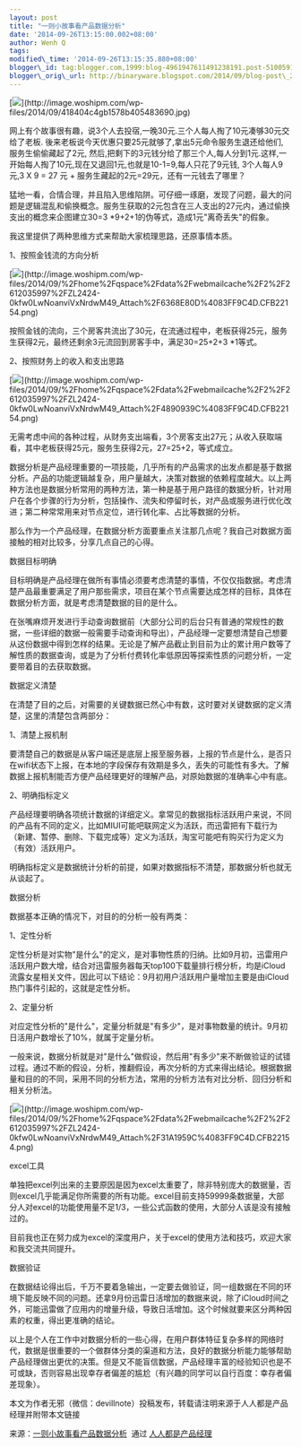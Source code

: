 ```yaml
--- 
layout: post 
title: "一则小故事看产品数据分析" 
date: '2014-09-26T13:15:00.002+08:00' 
author: Wenh Q
tags:
modified\_time: '2014-09-26T13:15:35.880+08:00' 
blogger\_id: tag:blogger.com,1999:blog-4961947611491238191.post-5100591550174769755
blogger\_orig\_url: http://binaryware.blogspot.com/2014/09/blog-post\_28.html
---
```

[![](https://images-blogger-opensocial.googleusercontent.com/gadgets/proxy?url=http%3A%2F%2Fimage.woshipm.com%2Fwp-files%2F2014%2F09%2F418404c4gb1578b405483690.jpg&container=blogger&gadget=a&rewriteMime=image%2F*)](http://image.woshipm.com/wp-files/2014/09/418404c4gb1578b405483690.jpg)





网上有个故事很有趣，说3个人去投宿,一晚30元.三个人每人掏了10元凑够30元交给了老板.
後来老板说今天优惠只要25元就够了,拿出5元命令服务生退还给他们,
服务生偷偷藏起了2元,
然后,把剩下的3元钱分给了那三个人,每人分到1元.这样,一开始每人掏了10元,现在又退回1元,也就是10-1=9,每人只花了9元钱,
3个人每人9元,3 X 9 = 27 元 + 服务生藏起的2元=29元，还有一元钱去了哪里？



猛地一看，合情合理，并且陷入思维陷阱。可仔细一琢磨，发现了问题，最大的问题是逻辑混乱和偷换概念。服务生获取的2元包含在三人支出的27元内，通过偷换支出的概念来企图建立30=3
*9+2+1的伪等式，造成1元"离奇丢失"的假象。



我这里提供了两种思维方式来帮助大家梳理思路，还原事情本质。



1、按照金钱流的方向分析



[![](https://images-blogger-opensocial.googleusercontent.com/gadgets/proxy?url=http%3A%2F%2Fimage.woshipm.com%2Fwp-files%2F2014%2F09%2F%252Fhome%252Fqspace%252Fdata%252Fwebmailcache%252F2%252F2612035997%252FZL2424-0kfw0LwNoanviVxNrdwM49_Attach%252F6368E80D%254083FF9C4D.CFB22154.png&container=blogger&gadget=a&rewriteMime=image%2F*)](http://image.woshipm.com/wp-files/2014/09/%2Fhome%2Fqspace%2Fdata%2Fwebmailcache%2F2%2F2612035997%2FZL2424-0kfw0LwNoanviVxNrdwM49_Attach%2F6368E80D%4083FF9C4D.CFB22154.png)



按照金钱的流向，三个房客共流出了30元，在流通过程中，老板获得25元，服务生获得2元，最终还剩余3元流回到房客手中，满足30=25+2+3
*1等式。



2、按照财务上的收入和支出思路



[![](https://images-blogger-opensocial.googleusercontent.com/gadgets/proxy?url=http%3A%2F%2Fimage.woshipm.com%2Fwp-files%2F2014%2F09%2F%252Fhome%252Fqspace%252Fdata%252Fwebmailcache%252F2%252F2612035997%252FZL2424-0kfw0LwNoanviVxNrdwM49_Attach%252F4890939C%254083FF9C4D.CFB22154.png&container=blogger&gadget=a&rewriteMime=image%2F*)](http://image.woshipm.com/wp-files/2014/09/%2Fhome%2Fqspace%2Fdata%2Fwebmailcache%2F2%2F2612035997%2FZL2424-0kfw0LwNoanviVxNrdwM49_Attach%2F4890939C%4083FF9C4D.CFB22154.png)



无需考虑中间的各种过程，从财务支出端看，3个房客支出27元；从收入获取端看，其中老板获得25元，服务生获得2元，27=25+2，等式成立。



数据分析是产品经理重要的一项技能，几乎所有的产品需求的出发点都是基于数据分析。产品的功能逻辑越复杂，用户量越大，决策对数据的依赖程度越大。以上两种方法也是数据分析常用的两种方法，第一种是基于用户路径的数据分析，针对用户在各个步骤的行为分析，包括操作、流失和停留时长，对产品或服务进行优化改进；第二种常常用来对节点定位，进行转化率、占比等数据的分析。

那么作为一个产品经理，在数据分析方面要重点关注那几点呢？我自己对数据方面接触的相对比较多，分享几点自己的心得。

数据目标明确



目标明确是产品经理在做所有事情必须要考虑清楚的事情，不仅仅指数据。考虑清楚产品最重要满足了用户那些需求，项目在某个节点需要达成怎样的目标，具体在数据分析方面，就是考虑清楚数据的目的是什么。

在张嘴麻烦开发进行手动查询数据前（大部分公司的后台只有普通的常规性的数据，一些详细的数据一般需要手动查询和导出），产品经理一定要想清楚自己想要从这份数据中得到怎样的结果。无论是了解产品截止到目前为止的累计用户数等了解性质的数据查询，或是为了分析付费转化率低原因等探索性质的问题分析，一定要带着目的去获取数据。

数据定义清楚



在清楚了目的之后，对需要的关键数据已然心中有数，这时要对关键数据的定义清楚，这里的清楚包含两部分：



1、清楚上报机制



要清楚自己的数据是从客户端还是底层上报至服务器，上报的节点是什么，是否只在wifi状态下上报，在本地的字段保存有效期是多久，丢失的可能性有多大。了解数据上报机制能否方便产品经理更好的理解产品，对原始数据的准确率心中有底。



2、明确指标定义



产品经理要明确各项统计数据的详细定义。拿常见的数据指标活跃用户来说，不同的产品有不同的定义，比如MIUI可能吧联网定义为活跃，而迅雷把有下载行为（新建、暂停、删除、下载完成等）定义为活跃，淘宝可能吧有购买行为定义为（有效）活跃用户。



明确指标定义是数据统计分析的前提，如果对数据指标不清楚，那数据分析也就无从谈起了。

数据分析



数据基本正确的情况下，对目的的分析一般有两类：



1、定性分析



定性分析是对实物"是什么"的定义，是对事物性质的归纳。比如9月初，迅雷用户活跃用户数大增，结合对迅雷服务器每天top100下载量排行榜分析，均是iCloud流露女星相关文件，因此可以下结论：9月初用户活跃用户量增加主要是由iCloud热门事件引起的，这就是定性分析。



2、定量分析



对应定性分析的"是什么"，定量分析就是"有多少"，是对事物数量的统计。9月初日活用户数增长了10%，就属于定量分析。

一般来说，数据分析就是对"是什么"做假设，然后用"有多少"来不断做验证的试错过程。通过不断的假设，分析，推翻假设，再次分析的方式来得出结论。根据数据量和目的的不同，采用不同的分析方法，常用的分析方法有对比分析、回归分析和相关分析法。



[![](https://images-blogger-opensocial.googleusercontent.com/gadgets/proxy?url=http%3A%2F%2Fimage.woshipm.com%2Fwp-files%2F2014%2F09%2F%252Fhome%252Fqspace%252Fdata%252Fwebmailcache%252F2%252F2612035997%252FZL2424-0kfw0LwNoanviVxNrdwM49_Attach%252F31A1959C%254083FF9C4D.CFB22154.png&container=blogger&gadget=a&rewriteMime=image%2F*)](http://image.woshipm.com/wp-files/2014/09/%2Fhome%2Fqspace%2Fdata%2Fwebmailcache%2F2%2F2612035997%2FZL2424-0kfw0LwNoanviVxNrdwM49_Attach%2F31A1959C%4083FF9C4D.CFB22154.png)

excel工具



单独把excel列出来的主要原因是因为excel太重要了，除非特别庞大的数据量，否则excel几乎能满足你所需要的所有功能。excel目前支持59999条数据量，大部分人对excel的功能使用量不足1/3，一些公式函数的使用，大部分人该是没有接触过的。

目前我也正在努力成为excel的深度用户，关于excel的使用方法和技巧，欢迎大家和我交流共同提升。

数据验证



在数据结论得出后，千万不要着急输出，一定要去做验证，同一组数据在不同的环境下能反映不同的问题。还拿9月份迅雷日活增加的数据来说，除了iCloud时间之外，可能迅雷做了应用内的增量升级，导致日活增加。这个时候就要来区分两种因素的权重，得出更准确的结论。



以上是个人在工作中对数据分析的一些心得，在用户群体特征复杂多样的网络时代，数据是很重要的一个做群体分类的渠道和方法，良好的数据分析能力能够帮助产品经理做出更优的决策。但是又不能盲信数据，产品经理丰富的经验知识也是不可或缺，否则容易出现幸存者偏差的尴尬（有兴趣的同学可以自行百度：幸存者偏差现象）。



本文为作者无邪（微信：devillnote）投稿发布，转载请注明来源于人人都是产品经理并附带本文链接
<div>




</div>

<div>

来源：[一则小故事看产品数据分析](http://www.woshipm.com/operate/108397.html)  通过 [人人都是产品经理](http://www.woshipm.com/)

</div>
